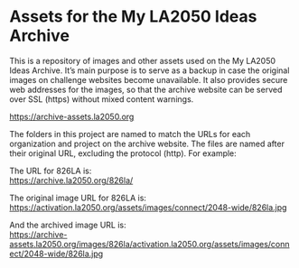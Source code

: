 # Assets for the My LA2050 Ideas Archive

This is a repository of images and other assets used on the My LA2050 Ideas Archive. It’s main purpose is to serve as a backup in case the original images on challenge websites become unavailable. It also provides secure web addresses for the images, so that the archive website can be served over SSL (https) without mixed content warnings.

https://archive-assets.la2050.org

The folders in this project are named to match the URLs for each organization and project on the archive website. The files are named after their original URL, excluding the protocol (http). For example:

The URL for 826LA is:  
https://archive.la2050.org/826la/

The original image URL for 826LA is:  
https://activation.la2050.org/assets/images/connect/2048-wide/826la.jpg

And the archived image URL is:  
https://archive-assets.la2050.org/images/826la/activation.la2050.org/assets/images/connect/2048-wide/826la.jpg
